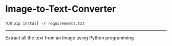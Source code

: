 # Image-to-Text-Converter
run `pip install -r requirements.txt`
***
Extract all the text from an Image using Python programming
